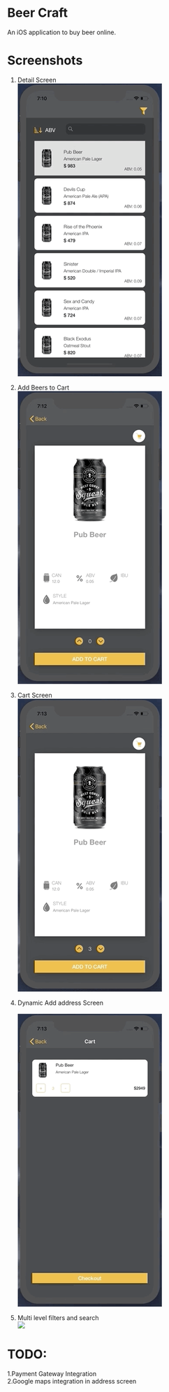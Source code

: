 # Beer Craft
An iOS application to buy beer online.

# Screenshots

1. Detail Screen </br>
![](DetailScreen.gif)</br>


2. Add Beers to Cart </br>
![](AddBeers.gif)</br>


3. Cart Screen</br>
![](CartScreen.gif)</br>


4. Dynamic Add address Screen</br>  
![](AddAddress.gif)</br>


5. Multi level filters and search</br> 
![](MultilevelFilters.gif)</br>


<h1>TODO:</h1>
1.Payment Gateway Integration</br>
2.Google maps integration in address screen </br>
